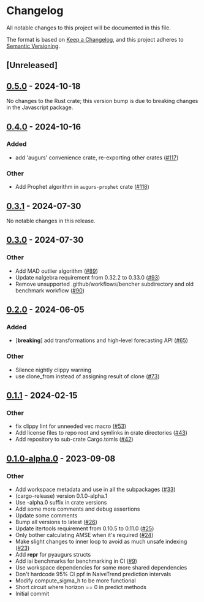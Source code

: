 # Changelog
All notable changes to this project will be documented in this file.

The format is based on [Keep a Changelog](https://keepachangelog.com/en/1.0.0/),
and this project adheres to [Semantic Versioning](https://semver.org/spec/v2.0.0.html).

## [Unreleased]

## [0.5.0](https://github.com/grafana/augurs/compare/augurs-ets-v0.5.0...augurs-ets-v0.4.3) - 2024-10-18

No changes to the Rust crate; this version bump is due to breaking changes in the
Javascript package.

## [0.4.0](https://github.com/grafana/augurs/compare/augurs-ets-v0.3.1...augurs-ets-v0.4.0) - 2024-10-16

### Added

- add 'augurs' convenience crate, re-exporting other crates ([#117](https://github.com/grafana/augurs/pull/117))

### Other

- Add Prophet algorithm in `augurs-prophet` crate ([#118](https://github.com/grafana/augurs/pull/118))

## [0.3.1](https://github.com/grafana/augurs/compare/augurs-ets-v0.3.0...augurs-ets-v0.3.1) - 2024-07-30

No notable changes in this release.

## [0.3.0](https://github.com/grafana/augurs/compare/augurs-ets-v0.2.0...augurs-ets-v0.3.0) - 2024-07-30

### Other
- Add MAD outlier algorithm ([#89](https://github.com/grafana/augurs/pull/89))
- Update nalgebra requirement from 0.32.2 to 0.33.0 ([#93](https://github.com/grafana/augurs/pull/93))
- Remove unsupported .github/workflows/bencher subdirectory and old benchmark workflow ([#90](https://github.com/grafana/augurs/pull/90))

## [0.2.0](https://github.com/grafana/augurs/compare/augurs-ets-v0.1.2...augurs-ets-v0.2.0) - 2024-06-05

### Added
- [**breaking**] add transformations and high-level forecasting API ([#65](https://github.com/grafana/augurs/pull/65))

### Other
- Silence nightly clippy warning
- use clone_from instead of assigning result of clone ([#73](https://github.com/grafana/augurs/pull/73))

## [0.1.1](https://github.com/grafana/augurs/compare/augurs-ets-v0.1.0...augurs-ets-v0.1.1) - 2024-02-15

### Other
- fix clippy lint for unneeded vec macro ([#53](https://github.com/grafana/augurs/pull/53))
- Add license files to repo root and symlinks in crate directories ([#43](https://github.com/grafana/augurs/pull/43))
- Add repository to sub-crate Cargo.tomls ([#42](https://github.com/grafana/augurs/pull/42))

## [0.1.0-alpha.0](https://github.com/grafana/augurs/releases/tag/augurs-ets-v0.1.0-alpha.0) - 2023-09-08

### Other
- Add workspace metadata and use in all the subpackages ([#33](https://github.com/grafana/augurs/pull/33))
- (cargo-release) version 0.1.0-alpha.1
- Use -alpha.0 suffix in crate versions
- Add some more comments and debug assertions
- Update some comments
- Bump all versions to latest ([#26](https://github.com/grafana/augurs/pull/26))
- Update itertools requirement from 0.10.5 to 0.11.0 ([#25](https://github.com/grafana/augurs/pull/25))
- Only bother calculating AMSE when it's required ([#24](https://github.com/grafana/augurs/pull/24))
- Make slight changes to inner loop to avoid as much unsafe indexing ([#23](https://github.com/grafana/augurs/pull/23))
- Add __repr__ for pyaugurs structs
- Add iai benchmarks for benchmarking in CI ([#9](https://github.com/grafana/augurs/pull/9))
- Use workspace dependencies for some more shared dependencies
- Don't hardcode 95% CI ppf in NaiveTrend prediction intervals
- Modify compute_sigma_h to be more functional
- Short circuit where horizon == 0 in predict methods
- Initial commit
